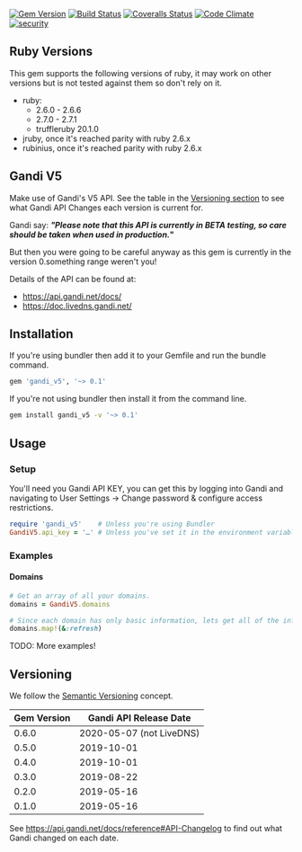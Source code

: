 [![Gem Version](https://badge.fury.io/rb/gandi_v5.png)](http://badge.fury.io/rb/gandi_v5)
[![Build Status](https://secure.travis-ci.org/robertgauld/gandi_v5.png?branch=master)](http://travis-ci.org/robertgauld/gandi_v5)
[![Coveralls Status](https://coveralls.io/repos/robertgauld/gandi_v5/badge.png?branch=master)](https://coveralls.io/r/robertgauld/gandi_v5)
[![Code Climate](https://codeclimate.com/github/robertgauld/gandi_v5.png?branch=master)](https://codeclimate.com/github/robertgauld/gandi_v5)
[![security](https://hakiri.io/github/robertgauld/gandi_v5/master.svg)](https://hakiri.io/github/robertgauld/gandi_v5/master)

## Ruby Versions
This gem supports the following versions of ruby, it may work on other versions but is not tested against them so don't rely on it.

* ruby:
  * 2.6.0 - 2.6.6
  * 2.7.0 - 2.7.1
  * truffleruby 20.1.0
* jruby, once it's reached parity with ruby 2.6.x
* rubinius, once it's reached parity with ruby 2.6.x


## Gandi V5

Make use of Gandi's V5 API.
See the table in the [Versioning section](#Versioning) to see what Gandi
API Changes each version is current for.

Gandi say: **_"Please note that this API is currently in BETA testing, so care should be taken when used in production._"**

But then you were going to be careful anyway as this gem is currently in the version 0.something range weren't you!

Details of the API can be found at:

* <https://api.gandi.net/docs/>
* <https://doc.livedns.gandi.net/>


## Installation

If you're using bundler then add it to your Gemfile and run the bundle command.

```ruby
gem 'gandi_v5', '~> 0.1'
```

If you're not using bundler then install it from the command line.
```bash
gem install gandi_v5 -v '~> 0.1'
```

## Usage

### Setup

You'll need you Gandi API KEY, you can get this by logging into Gandi and
navigating to User Settings -> Change password & configure access restrictions.

```ruby
require 'gandi_v5'    # Unless you're using Bundler
GandiV5.api_key = '…' # Unless you've set it in the environment variable GANDI_API_KEY
```

### Examples

#### Domains

```ruby
# Get an array of all your domains.
domains = GandiV5.domains

# Since each domain has only basic information, lets get all of the information.
domains.map!(&:refresh)
```

TODO: More examples!


## Versioning

We follow the [Semantic Versioning](http://semver.org/) concept.

| Gem Version     | Gandi API Release Date   |
| --------------- | ------------------------ |
| 0.6.0           | 2020-05-07 (not LiveDNS) |
| 0.5.0           | 2019-10-01               |
| 0.4.0           | 2019-10-01               |
| 0.3.0           | 2019-08-22               |
| 0.2.0           | 2019-05-16               |
| 0.1.0           | 2019-05-16               |

See <https://api.gandi.net/docs/reference#API-Changelog> to find out what
Gandi changed on each date.
